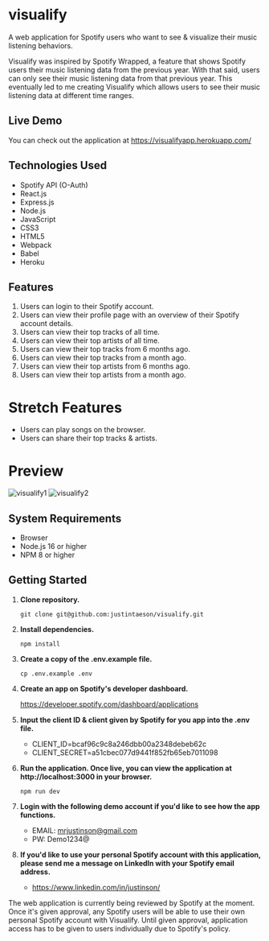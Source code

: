 # visualify

A web application for Spotify users who want to see & visualize their music listening behaviors.

Visualify was inspired by Spotify Wrapped, a feature that shows Spotify users their music listening data from the previous year. With that said, users can only see their music listening data from that previous year. This eventually led to me creating Visualify which allows users to see their music listening data at different time ranges.

## Live Demo

You can check out the application at https://visualifyapp.herokuapp.com/

## Technologies Used

- Spotify API (O-Auth)
- React.js
- Express.js
- Node.js
- JavaScript
- CSS3
- HTML5
- Webpack
- Babel
- Heroku
## Features

1. Users can login to their Spotify account.
2. Users can view their profile page with an overview of their Spotify account details.
3. Users can view their top tracks of all time.
4. Users can view their top artists of all time.
5. Users can view their top tracks from 6 months ago.
6. Users can view their top tracks from a month ago.
7. Users can view their top artists from 6 months ago.
8. Users can view their top artists from a month ago.

# Stretch Features

- Users can play songs on the browser.
- Users can share their top tracks & artists.

# Preview

![visualify1](https://user-images.githubusercontent.com/97268025/167945013-0391a295-9cdf-4b93-9cfc-514198f04ffc.gif)
![visualify2](https://user-images.githubusercontent.com/97268025/167945025-13a04438-7d3f-4b74-b233-33126439b0ed.gif)

## System Requirements

- Browser
- Node.js 16 or higher
- NPM 8 or higher

## Getting Started

1. **Clone repository.**

   ```git clone git@github.com:justintaeson/visualify.git```

2. **Install dependencies.**

   ```npm install```

3. **Create a copy of the .env.example file.**

    ```cp .env.example .env```

4. **Create an app on Spotify's developer dashboard.**

    https://developer.spotify.com/dashboard/applications

5. **Input the client ID & client given by Spotify for you app into the .env file.**

    - CLIENT_ID=bcaf96c9c8a246dbb00a2348debeb62c
    - CLIENT_SECRET=a51cbec077d9441f852fb65eb7011098

6. **Run the application. Once live, you can view the application at http://localhost:3000 in your browser.**

    ```npm run dev```

7. **Login with the following demo account if you'd like to see how the app functions.**

    - EMAIL: mrjustinson@gmail.com
    - PW: Demo1234@

8. **If you'd like to use your personal Spotify account with this application, please send me a message on LinkedIn with your Spotify email address.**

    - https://www.linkedin.com/in/justinson/

The web application is currently being reviewed by Spotify at the moment. Once it's given approval, any Spotify users will be able to use their own personal Spotify account with Visualify. Until given approval, application access has to be given to users individually due to Spotify's policy.
